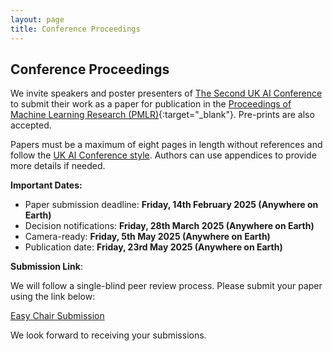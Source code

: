 ```yaml
---
layout: page
title: Conference Proceedings
---
```


## Conference Proceedings

We invite speakers and poster presenters of [The Second UK AI Conference](https://uk-ai.org/ukai2024/) to submit their work as a paper for publication in the
[Proceedings of Machine Learning Research (PMLR)](https://proceedings.mlr.press/){:target="_blank"}. Pre-prints are 
also accepted.

Papers must be a maximum of eight pages in length without references and follow the [UK AI Conference style](https://github.com/uk-ai/ukai-latex-template). 
Authors can use appendices to provide more details if needed.

**Important Dates:**

- Paper submission deadline: **Friday, 14th February 2025 (Anywhere on Earth)**
- Decision notifications: **Friday, 28th March 2025 (Anywhere on Earth)**
- Camera-ready: **Friday, 5th May 2025 (Anywhere on Earth)**
- Publication date: **Friday, 23rd May 2025 (Anywhere on Earth)**

**Submission Link**:

We will follow a single-blind peer review process. Please submit your paper using the link below:

[Easy Chair Submission](https://easychair.org/conferences/?conf=ukai24)

We look forward to receiving your submissions.
